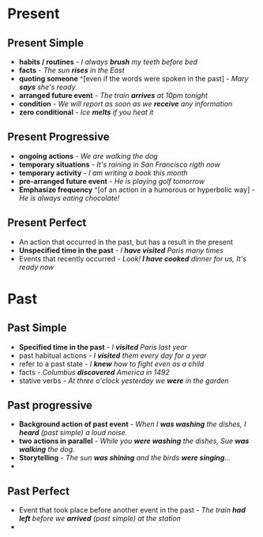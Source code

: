 
# Present 

## Present Simple 

- **habits / routines** - *I always **brush** my teeth before bed*
- **facts** - *The sun **rises** in the East*
- **quoting someone** ^[even if the words were spoken in the past] - *Mary **says** she's ready*
- **arranged future event** - *The train **arrives** at 10pm tonight*
- **condition** - *We will report as soon as we **receive** any information*
- **zero conditional** - *Ice **melts** if you heat it*

## Present Progressive

- **ongoing actions** - *We are walking the dog*
- **temporary situations** - *It's raining in San Francisco rigth now*
- **temporary activity** - *I am writing a book this month*
- **pre-arranged future event** - *He is playing golf tomorrow* 
- **Emphasize frequency** ^[of an action in a humorous or hyperbolic way] - *He is always eating chocolate!*

## Present Perfect 

- An action that occurred in the past, but has a result in the present
- **Unspecified time in the past** - *I **have visited** Paris many times*
- Events that recently occurred - *Look! **I have cooked** dinner for us, It's ready now*

# Past

## Past Simple 

- **Specified time in the past** - *I **visited** Paris last year*
- past habitual actions - *I **visited** them every day for a year*
- refer to a past state - *I **knew** how to fight even as a child*
- facts - *Columbus **discovered** America in 1492*
- stative verbs - *At three o'clock yesterday we **were** in the garden*

## Past progressive

- **Background action of past event** - *When I **was washing** the dishes, I **heard** (past simple) a loud noise.*
- **two actions in parallel** - *While you **were washing** the dishes, Sue **was walking** the dog.*
- **Storytelling** - *The sun **was shining** and the birds **were singing**...*
- 

## Past Perfect

- Event that took place before another event in the past - *The train **had left** before we **arrived** (past simple) at the station*
- 